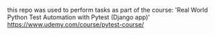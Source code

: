 this repo was used to perform tasks as part of the course: 'Real World Python Test Automation with Pytest (Django app)'
https://www.udemy.com/course/pytest-course/